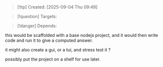 
>[!tip] Created: [2025-09-04 Thu 09:49]

>[!question] Targets: 

>[!danger] Depends: 

this would be scaffolded with a base nodejs project, and it would then write code and run it to give a computed answer.

it might also create a gui, or a tui, and stress test it ?

possibly put the project on a shelf for use later.